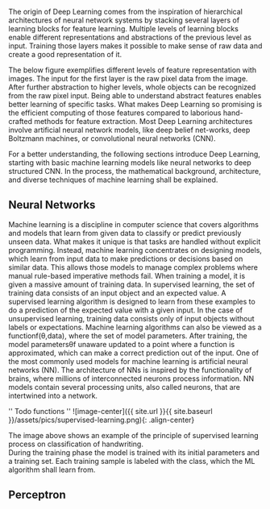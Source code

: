 The origin of Deep Learning comes from the inspiration of hierarchical architectures of neural network systems by stacking several layers of learning blocks for feature learning.
Multiple levels of learning blocks enable different representations and abstractions of the previous level as input.
Training those layers makes it possible to make sense of raw data and create a good representation of it.

The below figure exemplifies different levels of feature representation with images.
The input for the first layer is the raw pixel data from the image.
After further abstraction to higher levels, whole objects can be recognized from the raw pixel input.
Being able to understand abstract features enables better learning of specific tasks.
What makes Deep Learning so promising is the efficient computing of those features compared to laborious hand-crafted methods for feature extraction.
Most Deep Learning architectures involve artificial neural network models, like deep belief net-works, deep Boltzmann machines, or convolutional neural networks (CNN).



For a better understanding, the following sections introduce Deep Learning, starting with basic machine learning models like neural networks to deep structured CNN.
In the process, the mathematical background, architecture, and diverse techniques of machine learning shall be explained.

## Neural Networks
Machine learning is a discipline in computer science that covers algorithms and models that learn from given data to classify or predict previously unseen data. 
What makes it unique is that tasks are handled without explicit programming. 
Instead, machine learning concentrates on designing models, which learn from input data to make predictions or decisions based on similar data. 
This allows those models to manage complex problems where manual rule-based imperative methods fail. 
When training a model, it is given a massive amount of training data. 
In supervised learning, the set of training data consists of an input object and an expected value. 
A supervised learning algorithm is designed to learn from these examples to do a prediction of the expected value with a given input. 
In the case of unsupervised learning, training data consists only of input objects without labels or expectations. 
Machine learning algorithms can also be viewed as a functionf(θ,data), where the set of model parameters. 
After training, the model parametersθf unaware updated to a point where a function is approximated, which can make a correct prediction out of the input.
One of the most commonly used models for machine learning is artificial neural networks (NN). The architecture of NNs is inspired by the functionality of brains, where millions of interconnected neurons process information. NN models contain several processing units, also called neurons, that are intertwined into a network.

''
Todo functions
''
![image-center]({{ site.url }}{{ site.baseurl }}/assets/pics/supervised-learning.png){: .align-center}

The image above shows an example  of  the  principle  of  supervised  learning  process on classification of handwriting.  
During the training phase the model is trained with its initial parameters and a training set. Each training sample is labeled with the class, which the ML algorithm shall learn from.

## Perceptron
